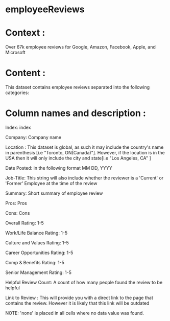 # employeeReviews

Context :
=============
Over 67k employee reviews for Google, Amazon, Facebook, Apple, and Microsoft

Content :
=================
This dataset contains employee reviews separated into the following categories:

Column names and description :
===============================
Index: index 

Company: Company name

Location : This dataset is global, as such it may include the country's name in parenthesis [i.e "Toronto, ON(Canada)"]. However, if the location is in the USA then it will only include the city and state[i.e "Los Angeles, CA" ]

Date Posted: in the following format MM DD, YYYY

Job-Title: This string will also include whether the reviewer is a 'Current' or 'Former' Employee at the time of the review

Summary: Short summary of employee review

Pros: Pros

Cons: Cons

Overall Rating: 1-5

Work/Life Balance Rating: 1-5

Culture and Values Rating: 1-5

Career Opportunities Rating: 1-5

Comp & Benefits Rating: 1-5

Senior Management Rating: 1-5

Helpful Review Count: A count of how many people found the review to be helpful

Link to Review : This will provide you with a direct link to the page that contains the review. However it is likely that this link will be outdated

NOTE: 'none' is placed in all cells where no data value was found.

